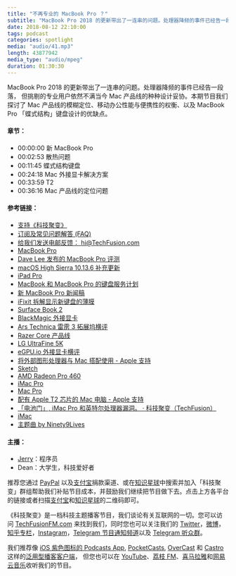 ```yaml
---
title: "不再专业的 MacBook Pro ？"
subtitle: "MacBook Pro 2018 的更新带出了一连串的问题。处理器降频的事件已经告一段落， 但挑剔的专业用户依然不满当今 Mac 产品线的种种设计妥协。本期节目我们探讨了 Mac 产品线的模糊定位、移动办公性能与便携性的权衡、以及 MacBook Pro 「蝶式结构」键盘设计的优缺点。"
date: 2018-08-12 22:10:00
tags: podcast
categories: spotlight
media: "audio/41.mp3"
length: 43877942 
media_type: "audio/mpeg"
duration: 01:30:30
---
```


MacBook Pro 2018 的更新带出了一连串的问题。处理器降频的事件已经告一段落， 但挑剔的专业用户依然不满当今 Mac 产品线的种种设计妥协。本期节目我们探讨了 Mac 产品线的模糊定位、移动办公性能与便携性的权衡、以及 MacBook Pro 「蝶式结构」键盘设计的优缺点。


#### 章节：

- 00:00:00 新 MacBook Pro
- 00:02:53 散热问题
- 00:11:45 蝶式结构键盘
- 00:24:18 Mac 外接显卡解决方案
- 00:33:59 T2
- 00:36:16 Mac 产品线的定位问题

#### 参考链接：

- [支持《科技聚变》](https://techfusionfm.com/donate)
- [订阅及常见问题解答 (FAQ)](https://techfusionfm.com/faq)
- [给我们发送电邮反馈： hi@TechFusion.com](mailto:hi@techfusionfm.com)
- [MacBook Pro](https://www.apple.com/cn/macbook-pro/)
- [Dave Lee 发布的 MacBook Pro 评测](https://www.youtube.com/watch?v=Dx8J125s4cg)
- [macOS High Sierra 10.13.6 补充更新 ](https://support.apple.com/kb/DL1973?viewlocale=zh_CN)
- [iPad Pro](https://www.apple.cn/ipad-pro/)
- [MacBook 和 MacBook Pro 的键盘服务计划](https://www.apple.com/cn/support/keyboard-service-program-for-macbook-and-macbook-pro/)
- [新 MacBook Pro 新闻稿](https://www.apple.com/cn/newsroom/2018/07/apple-updates-macbook-pro-with-faster-performance-and-new-features-for-pros/)
- [iFixit 拆解显示新键盘的薄膜](https://ifixit.org/blog/10279/apple-macbook-keyboard-cover-up/)
- [Surface Book 2](https://www.microsoft.com/zh-cn/surface/devices/surface-book-2/overview)
- [BlackMagic 外接显卡](https://www.blackmagicdesign.com/cn/products/blackmagicegpu/)
- [Ars Technica 雷雳 3 拓展坞横评](https://arstechnica.com/features/2018/07/guidemaster-how-to-navigate-the-tricky-world-of-thunderbolt-3-and-usb-c-docks/)
- [Razer Core 产品线](https://www.razer.com/comparisons/core)
- [LG UltraFine 5K](https://www.apple.com/cn/shop/product/HKN62CH/A)
- [eGPU.io 外接显卡横评](https://egpu.io/external-gpu-buyers-guide-2018/)
- [将外部图形处理器与 Mac 搭配使用 - Apple 支持](https://support.apple.com/zh-cn/HT208544)
- [Sketch](https://www.sketchapp.com/)
- [AMD Radeon Pro 460](https://www.amd.com/en-us/press-releases/Pages/radeon-pro-400-2016oct27.aspx#)
- [iMac Pro](https://www.apple.com/cn/imac-pro/)
- [Mac Pro](https://www.apple.com/cn/mac-pro/)
- [配有 Apple T2 芯片的 Mac 电脑 - Apple 支持](https://support.apple.com/zh-cn/HT208862)
- [「电池门」, iMac Pro 和英特尔处理器漏洞。 · 科技聚变（TechFusion）](https://techfusionfm.com/33/)
- [iMac](https://www.apple.com/cn/imac/)
- [主题曲 by Ninety9Lives](http://99l.tv/BleedingThroughYU)

#### 主播：

- [Jerry](https://twitter.com/jerryfzhang)：程序员
- Dean：大学生，科技爱好者

推荐您通过 [PayPal](https://paypal.me/techfusionfm/5) 以及[支付宝](HTTPS://QR.ALIPAY.COM/FKX09288AJOENI0MVZXM12)捐款渠道、或在[知识星球](https://www.xiaomiquan.com)中搜索并加入「科技聚变」群组帮助我们补贴节目成本，并鼓励我们继续把节目做下去。点击上方各平台的链接或者扫描[支付宝](https://techfusionfm.com/images/QR.JPG)和[知识星球](https://t.zsxq.com/IEmEM3f)的二维码即可。

《科技聚变》是一档科技主题播客节目，我们谈论有关互联网的一切。您可以访问 [TechFusionFM.com](https://TechFusionFM.com) 来找到我们，同时您也可以关注我们的 [Twitter](http://twitter.com/TechFusionFM)，[微博](http://weibo.com/TechFusionFM)，[知乎专栏](https://zhuanlan.zhihu.com/TechFusion)，[Instagram](http://instagram.com/TechFusionFM)，[Telegram 节目通知频道](https://t.me/TechFusionFM)以及 [Telegram 听众群](https://t.me/TechFusionChat)。

我们推荐像 [iOS 紫色图标的 Podcasts App](https://itunes.apple.com/cn/podcast/id1202658654), [PocketCasts](http://pca.st/podcast/28fcd200-cc7c-0134-10da-25324e2a541d), [OverCast](https://overcast.fm) 和 [Castro](http://supertop.co/castro/) 这样的[泛用型播客客户端](https://techfusionfm.com/faq)， 但您也可以在 [YouTube](https://www.youtube.com/channel/UC6uvHf21Tjm5lepw6P2Ki-Q)、[荔枝 FM](https://www.lizhi.fm/1494013/)、[喜马拉雅](http://www.ximalaya.com/72456289/album/6648521)和[网易云音乐](http://music.163.com/#/djradio?id=347498120)收听我们的节目。
